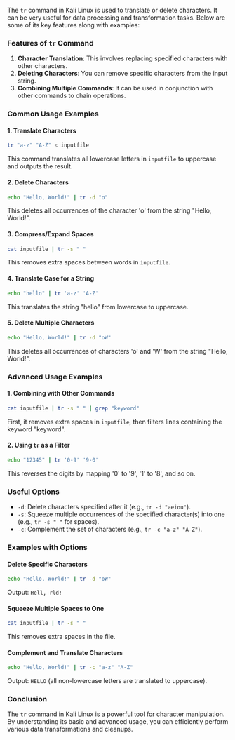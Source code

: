  The `tr` command in Kali Linux is used to translate or delete characters. It can be very useful for data processing and transformation tasks. Below are some of its key features along with examples:

### Features of `tr` Command

1. **Character Translation**: This involves replacing specified characters with other characters.
2. **Deleting Characters**: You can remove specific characters from the input string.
3. **Combining Multiple Commands**: It can be used in conjunction with other commands to chain operations.

### Common Usage Examples

#### 1. Translate Characters
```sh
tr "a-z" "A-Z" < inputfile
```
This command translates all lowercase letters in `inputfile` to uppercase and outputs the result.

#### 2. Delete Characters
```sh
echo "Hello, World!" | tr -d "o"
```
This deletes all occurrences of the character 'o' from the string "Hello, World!".

#### 3. Compress/Expand Spaces
```sh
cat inputfile | tr -s " "
```
This removes extra spaces between words in `inputfile`.

#### 4. Translate Case for a String
```sh
echo "hello" | tr 'a-z' 'A-Z'
```
This translates the string "hello" from lowercase to uppercase.

#### 5. Delete Multiple Characters
```sh
echo "Hello, World!" | tr -d "oW"
```
This deletes all occurrences of characters 'o' and 'W' from the string "Hello, World!".

### Advanced Usage Examples

#### 1. Combining with Other Commands
```sh
cat inputfile | tr -s " " | grep "keyword"
```
First, it removes extra spaces in `inputfile`, then filters lines containing the keyword "keyword".

#### 2. Using `tr` as a Filter
```sh
echo "12345" | tr '0-9' '9-0'
```
This reverses the digits by mapping '0' to '9', '1' to '8', and so on.

### Useful Options

- `-d`: Delete characters specified after it (e.g., `tr -d "aeiou"`).
- `-s`: Squeeze multiple occurrences of the specified character(s) into one (e.g., `tr -s " "` for spaces).
- `-c`: Complement the set of characters (e.g., `tr -c "a-z" "A-Z"`).

### Examples with Options

#### Delete Specific Characters
```sh
echo "Hello, World!" | tr -d "oW"
```
Output: `Hell, rld!`

#### Squeeze Multiple Spaces to One
```sh
cat inputfile | tr -s " "
```
This removes extra spaces in the file.

#### Complement and Translate Characters
```sh
echo "Hello, World!" | tr -c "a-z" "A-Z"
```
Output: `HELLO` (all non-lowercase letters are translated to uppercase).

### Conclusion
The `tr` command in Kali Linux is a powerful tool for character manipulation. By understanding its basic and advanced usage, you can efficiently perform various data transformations and cleanups.

